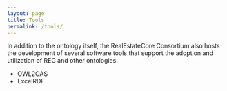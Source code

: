 ```yaml
---
layout: page
title: Tools
permalink: /tools/
---
```


In addition to the ontology itself, the RealEstateCore Consortium also hosts the development of several software tools that support the adoption and utilization of REC and other ontologies.

* OWL2OAS
* ExcelRDF